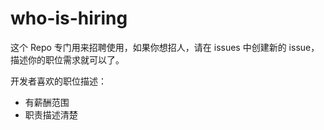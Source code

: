 # who-is-hiring

这个 Repo 专门用来招聘使用，如果你想招人，请在 issues 中创建新的 issue，描述你的职位需求就可以了。

开发者喜欢的职位描述：
- 有薪酬范围
- 职责描述清楚
